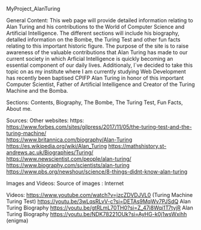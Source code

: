  MyProject_AlanTuring

General Content: This web page will provide detailed information relating to Alan Turing and his contributions to the World of Computer Science and Artificial Intelligence. The different sections will include his biography, detalled information on the Bombe, the Turing Test and other fun facts relating to this important historic figure. The purpose of the site is to raise awareness of the valuable contributions that Alan Turing has made to our current society in which Arficial Intelligence is quickly becoming an essential component of our daily lives. Additionaly, I´ve decided to take this topic on as my institute where I am currently studying Web Development has recently been baptised CPIFP Alan Turing in honor of this important Computer Scientist, Father of Artificial Intelligence and Creator of the Turing Machine and the Bomba.

Sections: Contents, Biography, The Bombe, The Turing Test, Fun Facts, About me.

Sources: Other websites: https:    https://www.forbes.com/sites/gilpress/2017/11/05/the-turing-test-and-the-turing-machine/  
                                   https://www.britannica.com/biography/Alan-Turing 
                                   https://es.wikipedia.org/wiki/Alan_Turing
                                   https://mathshistory.st-andrews.ac.uk/Biographies/Turing/
                                   https://www.newscientist.com/people/alan-turing/
                                   https://www.biography.com/scientists/alan-turing
                                   https://www.pbs.org/newshour/science/8-things-didnt-know-alan-turing

Images and Videos: Source of images : Internet 


Videos: https://www.youtube.com/watch?v=jzcZDVDJVL0 (Turing Machine Turing Test)
        https://youtu.be/3wLqsRLvV-c?si=DETAs9MqWv7PJSdQ Alan Turing Biography
        https://youtu.be/gtRLmL70TH0?si=Z_47i8Wqi1T7tyjR Alan Turing Biography
        https://youtu.be/NDK78221OUk?si=AyHG-k0j1wsWxihh (enigma)
